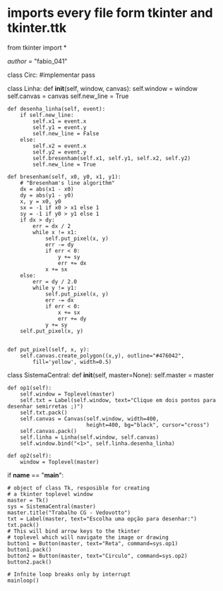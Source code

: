 # imports every file form tkinter and tkinter.ttk
from tkinter import *

_author_ = "fabio_041"

class Circ:
    #implementar
    pass

class Linha:
    def __init__(self, window, canvas):
        self.window = window
        self.canvas = canvas
        self.new_line = True

    def desenha_linha(self, event):
        if self.new_line:
            self.x1 = event.x
            self.y1 = event.y
            self.new_line = False
        else:
            self.x2 = event.x
            self.y2 = event.y
            self.bresenham(self.x1, self.y1, self.x2, self.y2)
            self.new_line = True

    def bresenham(self, x0, y0, x1, y1):
        # "Bresenham's line algorithm"
        dx = abs(x1 - x0)
        dy = abs(y1 - y0)
        x, y = x0, y0
        sx = -1 if x0 > x1 else 1
        sy = -1 if y0 > y1 else 1
        if dx > dy:
            err = dx / 2
            while x != x1:
                self.put_pixel(x, y)
                err -= dy
                if err < 0:
                    y += sy
                    err += dx
                x += sx
        else:
            err = dy / 2.0
            while y != y1:
                self.put_pixel(x, y)
                err -= dx
                if err < 0:
                    x += sx
                    err += dy
                y += sy        
        self.put_pixel(x, y)


    def put_pixel(self, x, y):
        self.canvas.create_polygon((x,y), outline="#476042",
            fill='yellow', width=0.5)


class SistemaCentral:
    def __init__(self, master=None):
        self.master = master

    def op1(self):
        self.window = Toplevel(master)
        self.txt = Label(self.window, text="Clique em dois pontos para desenhar semirretas ;)")
        self.txt.pack()
        self.canvas = Canvas(self.window, width=400,
                             height=400, bg="black", cursor="cross")
        self.canvas.pack()
        self.linha = Linha(self.window, self.canvas)
        self.window.bind("<1>", self.linha.desenha_linha)

    def op2(self):
        window = Toplevel(master)
    

if __name__ == "__main__":

    # object of class Tk, resposible for creating
    # a tkinter toplevel window
    master = Tk()
    sys = SistemaCentral(master)
    master.title("Trabalho CG - Vedovotto")
    txt = Label(master, text="Escolha uma opção para desenhar:")
    txt.pack()
    # This will bind arrow keys to the tkinter
    # toplevel which will navigate the image or drawing
    button1 = Button(master, text="Reta", command=sys.op1)
    button1.pack()
    button2 = Button(master, text="Circulo", command=sys.op2)
    button2.pack()

    # Infnite loop breaks only by interrupt
    mainloop()
